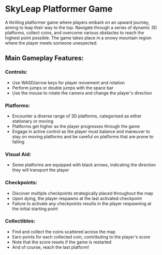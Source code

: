 # SkyLeap Platformer Game

A thrilling platformer game where players embark on an upward journey, aiming to leap their way to the top. Navigate through a series of dynamic 3D platforms, collect coins, and overcome various obstacles to reach the highest point possible. The game takes place in a snowy mountain region where the player meets someone unexpected.

## Main Gameplay Features:

### Controls:
- Use WASD/arrow keys for player movement and rotation
- Perform jumps or double jumps with the space bar
- Use the mouse to rotate the camera and change the player's direction

### Platforms:
- Encounter a diverse range of 3D platforms, categorised as either stationary or moving
- Platforms get higher as the player progresses through the game
- Engage in active control as the player must balance and maneuver to stay on moving platforms and be careful on platforms that are prone to falling

### Visual Aid:
- Some platforms are equipped with black arrows, indicating the direction they will transport the player

### Checkpoints:
- Discover multiple checkpoints strategically placed throughout the map
- Upon dying, the player respawns at the last activated checkpoint
- Failure to activate any checkpoints results in the player respawning at the initial starting point

### Collectibles:
- Find and collect the coins scattered across the map
- Earn points for each collected coin, contributing to the player's score
- Note that the score resets if the game is restarted
- And of course, reach the last platform!
